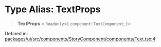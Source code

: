 # Type Alias: TextProps

> **TextProps** = `Readonly`\<\{ `component`: `TextComponent`; \}\>

Defined in: [packages/ui/src/components/StoryComponent/components/Text.tsx:4](https://github.com/laruss/react-text-game/blob/4531810ed426df9948c54abd8dbf61d1745871f2/packages/ui/src/components/StoryComponent/components/Text.tsx#L4)
